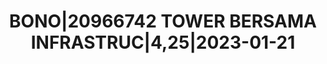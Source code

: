 ---
layout: asset
title: BONO|20966742 TOWER BERSAMA INFRASTRUC|4,25|2023-01-21
isin: XS2099045515
---